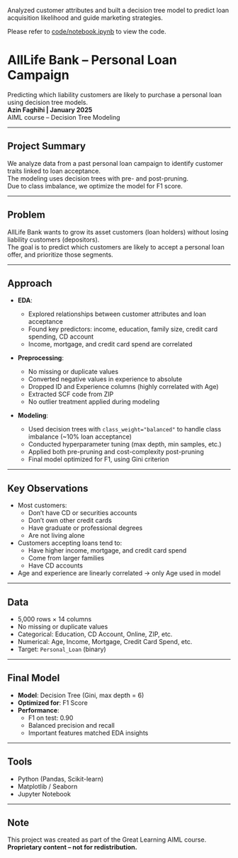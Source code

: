 Analyzed customer attributes and built a decision tree model to predict loan acquisition likelihood and guide marketing strategies.

Please refer to [code/notebook.ipynb](code/notebook.ipynb) to view the code.

# AllLife Bank – Personal Loan Campaign

Predicting which liability customers are likely to purchase a personal loan using decision tree models.  
**Azin Faghihi | January 2025**  
AIML course – Decision Tree Modeling

---

## Project Summary

We analyze data from a past personal loan campaign to identify customer traits linked to loan acceptance.  
The modeling uses decision trees with pre- and post-pruning.  
Due to class imbalance, we optimize the model for F1 score.

---

## Problem

AllLife Bank wants to grow its asset customers (loan holders) without losing liability customers (depositors).  
The goal is to predict which customers are likely to accept a personal loan offer, and prioritize those segments.

---

## Approach

- **EDA**:
  - Explored relationships between customer attributes and loan acceptance
  - Found key predictors: income, education, family size, credit card spending, CD account
  - Income, mortgage, and credit card spend are correlated

- **Preprocessing**:
  - No missing or duplicate values
  - Converted negative values in experience to absolute
  - Dropped ID and Experience columns (highly correlated with Age)
  - Extracted SCF code from ZIP
  - No outlier treatment applied during modeling

- **Modeling**:
  - Used decision trees with `class_weight="balanced"` to handle class imbalance (~10% loan acceptance)
  - Conducted hyperparameter tuning (max depth, min samples, etc.)
  - Applied both pre-pruning and cost-complexity post-pruning
  - Final model optimized for F1, using Gini criterion

---

## Key Observations

- Most customers:
  - Don’t have CD or securities accounts
  - Don’t own other credit cards
  - Have graduate or professional degrees
  - Are not living alone
- Customers accepting loans tend to:
  - Have higher income, mortgage, and credit card spend
  - Come from larger families
  - Have CD accounts
- Age and experience are linearly correlated → only Age used in model

---

## Data

- 5,000 rows × 14 columns  
- No missing or duplicate values  
- Categorical: Education, CD Account, Online, ZIP, etc.  
- Numerical: Age, Income, Mortgage, Credit Card Spend, etc.  
- Target: `Personal_Loan` (binary)

---

## Final Model

- **Model**: Decision Tree (Gini, max depth = 6)  
- **Optimized for**: F1 Score  
- **Performance**:
  - F1 on test: 0.90  
  - Balanced precision and recall  
  - Important features matched EDA insights

---

## Tools

- Python (Pandas, Scikit-learn)  
- Matplotlib / Seaborn  
- Jupyter Notebook

---

## Note

This project was created as part of the Great Learning AIML course.  
**Proprietary content – not for redistribution.**
